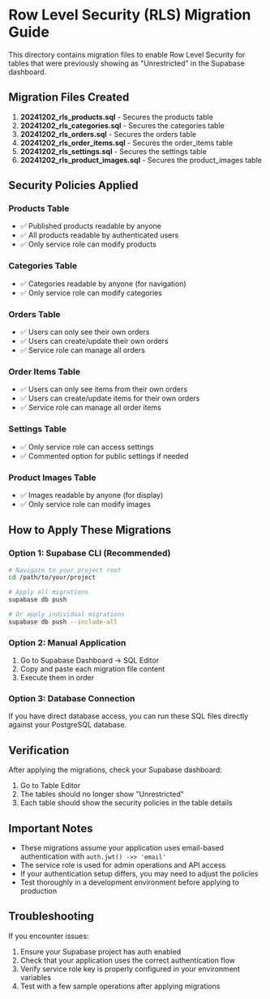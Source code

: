 # Row Level Security (RLS) Migration Guide

This directory contains migration files to enable Row Level Security for tables that were previously showing as "Unrestricted" in the Supabase dashboard.

## Migration Files Created

1. **20241202_rls_products.sql** - Secures the products table
2. **20241202_rls_categories.sql** - Secures the categories table
3. **20241202_rls_orders.sql** - Secures the orders table
4. **20241202_rls_order_items.sql** - Secures the order_items table
5. **20241202_rls_settings.sql** - Secures the settings table
6. **20241202_rls_product_images.sql** - Secures the product_images table

## Security Policies Applied

### Products Table
- ✅ Published products readable by anyone
- ✅ All products readable by authenticated users
- ✅ Only service role can modify products

### Categories Table
- ✅ Categories readable by anyone (for navigation)
- ✅ Only service role can modify categories

### Orders Table
- ✅ Users can only see their own orders
- ✅ Users can create/update their own orders
- ✅ Service role can manage all orders

### Order Items Table
- ✅ Users can only see items from their own orders
- ✅ Users can create/update items for their own orders
- ✅ Service role can manage all order items

### Settings Table
- ✅ Only service role can access settings
- ✅ Commented option for public settings if needed

### Product Images Table
- ✅ Images readable by anyone (for display)
- ✅ Only service role can modify images

## How to Apply These Migrations

### Option 1: Supabase CLI (Recommended)
```bash
# Navigate to your project root
cd /path/to/your/project

# Apply all migrations
supabase db push

# Or apply individual migrations
supabase db push --include-all
```

### Option 2: Manual Application
1. Go to Supabase Dashboard → SQL Editor
2. Copy and paste each migration file content
3. Execute them in order

### Option 3: Database Connection
If you have direct database access, you can run these SQL files directly against your PostgreSQL database.

## Verification

After applying the migrations, check your Supabase dashboard:
1. Go to Table Editor
2. The tables should no longer show "Unrestricted"
3. Each table should show the security policies in the table details

## Important Notes

- These migrations assume your application uses email-based authentication with `auth.jwt() ->> 'email'`
- The service role is used for admin operations and API access
- If your authentication setup differs, you may need to adjust the policies
- Test thoroughly in a development environment before applying to production

## Troubleshooting

If you encounter issues:
1. Ensure your Supabase project has auth enabled
2. Check that your application uses the correct authentication flow
3. Verify service role key is properly configured in your environment variables
4. Test with a few sample operations after applying migrations